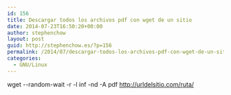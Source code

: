 ```yaml
---
id: 156
title: Descargar todos los archivos pdf con wget de un sitio
date: 2014-07-23T16:50:20+00:00
author: stephenchow
layout: post
guid: http://stephenchow.es/?p=156
permalink: /2014/07/descargar-todos-los-archivos-pdf-con-wget-de-un-sitio/
categories:
  - GNU/Linux
---
```

wget --random-wait -r -l inf -nd -A pdf http://urldelsitio.com/ruta/